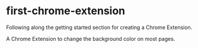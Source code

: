 # first-chrome-extension
Following along the getting started section for creating a Chrome Extension. 

A Chrome Extension to change the background color on most pages. 
